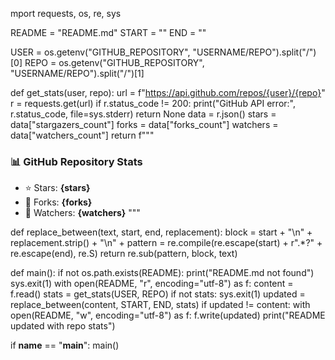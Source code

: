 
mport requests, os, re, sys

README = "README.md"
START = "<!-- STATS:START -->"
END   = "<!-- STATS:END -->"

USER = os.getenv("GITHUB_REPOSITORY", "USERNAME/REPO").split("/")[0]
REPO = os.getenv("GITHUB_REPOSITORY", "USERNAME/REPO").split("/")[1]

def get_stats(user, repo):
    url = f"https://api.github.com/repos/{user}/{repo}"
    r = requests.get(url)
    if r.status_code != 200:
        print("GitHub API error:", r.status_code, file=sys.stderr)
        return None
    data = r.json()
    stars = data["stargazers_count"]
    forks = data["forks_count"]
    watchers = data["watchers_count"]
    return f"""
### 📊 GitHub Repository Stats
- ⭐ Stars: **{stars}**
- 🍴 Forks: **{forks}**
- 👀 Watchers: **{watchers}**
"""

def replace_between(text, start, end, replacement):
    block = start + "\n" + replacement.strip() + "\n" + 
    pattern = re.compile(re.escape(start) + r".*?" + re.escape(end), re.S)
    return re.sub(pattern, block, text)

def main():
    if not os.path.exists(README):
        print("README.md not found")
        sys.exit(1)
    with open(README, "r", encoding="utf-8") as f:
        content = f.read()
    stats = get_stats(USER, REPO)
    if not stats:
        sys.exit(1)
    updated = replace_between(content, START, END, stats)
    if updated != content:
        with open(README, "w", encoding="utf-8") as f:
            f.write(updated)
        print("README updated with repo stats")

if __name__ == "__main__":
    main()
